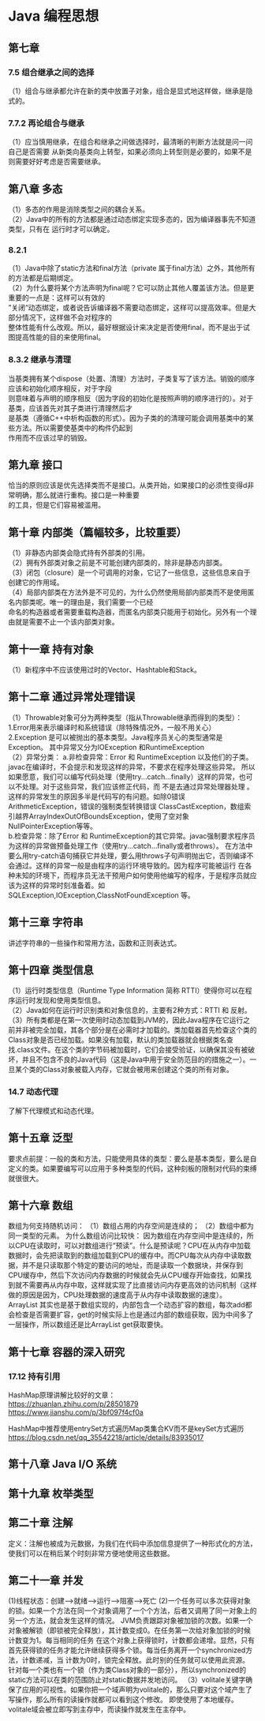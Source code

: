 # Java 编程思想
## 第七章
### 7.5 组合继承之间的选择
（1）组合与继承都允许在新的类中放置子对象，组合是显式地这样做，继承是隐式的。
### 7.7.2 再论组合与继承
（1）应当慎用继承，在组合和继承之间做选择时，最清晰的判断方法就是问一问自己是否需要
从新类向基类向上转型，如果必须向上转型则是必要的，如果不是则需要好好考虑是否需要继承。

## 第八章 多态
（1）多态的作用是消除类型之间的耦合关系。  
（2）Java中的所有的方法都是通过动态绑定实现多态的，因为编译器事先不知道类型，只有在
运行时才可以确定。
### 8.2.1
（1）Java中除了static方法和final方法（private 属于final方法）之外，其他所有的方法都是后期绑定。  
（2）为什么要将某个方法声明为final呢？它可以防止其他人覆盖该方法。但是更重要的一点是：这样可以有效的  
”关闭“动态绑定，或者说告诉编译器不需要动态绑定，这样可以提高效率。但是大部分情况下，这样做不会对程序的  
整体性能有什么改观。所以，最好根据设计来决定是否使用final，而不是出于试图提高性能的目的来使用final。  
### 8.3.2 继承与清理
当基类拥有某个dispose（处置、清理）方法时，子类复写了该方法。销毁的顺序应该和初始化顺序相反，对于字段  
则意味着与声明的顺序相反（因为字段的初始化是按照声明的顺序进行的）。对于基类，应该首先对其子类进行清理然后才  
是基类（遵循C++中析构函数的形式）。因为子类的的清理可能会调用基类中的某些方法。所以需要使基类中的构件仍起到  
作用而不应该过早的销毁。

## 第九章 接口
恰当的原则应该是优先选择类而不是接口。从类开始，如果接口的必须性变得d非常明确，那么就进行重构。接口是一种重要  
的工具，但是它们容易被滥用。

## 第十章 内部类（篇幅较多，比较重要）
（1）非静态内部类会隐式持有外部类的引用。  
（2）拥有外部类对象之前是不可能创建内部类的，除非是静态内部类。  
（3）闭包（closure）是一个可调用的对象，它记了一些信息，这些信息来自于创建它的作用域。  
（4）局部内部类在方法外是不可见的，为什么仍然使用局部内部类而不是使用匿名内部类呢。唯一的理由是，我们需要一个已经  
命名的构造器或者需要重载构造器，而匿名内部类只能用于初始化。另外有一个理由就是需要不止一个该内部类对象。  

## 第十一章 持有对象  
（1）新程序中不应该使用过时的Vector、Hashtable和Stack。 

## 第十二章 通过异常处理错误
（1）Throwable对象可分为两种类型（指从Throwable继承而得到的类型）：
1.Error用来表示编译时和系统错误（除特殊情况外，一般不用关心）   
2.Exception 是可以被抛出的基本类型。Java程序员关心的类型通常是Exception。  其中异常又分为IOException 和RuntimeException  
（2）异常分类：
a.非检查异常：Error 和 RuntimeException 以及他们的子类。javac在编译时，不会提示和发现这样的异常，不要求在程序处理这些异常。
所以如果愿意，我们可以编写代码处理（使用try...catch...finally）这样的异常，也可以不处理。对于这些异常，我们应该修正代码，而
不是去通过异常处理器处理 。这样的异常发生的原因多半是代码写的有问题。如除0错误ArithmeticException，错误的强制类型转换错误
ClassCastException，数组索引越界ArrayIndexOutOfBoundsException，使用了空对象NullPointerException等等。  
b.检查异常：除了Error 和 RuntimeException的其它异常。javac强制要求程序员为这样的异常做预备处理工作（使用try...catch...finally或者throws）。  在方法中要么用try-catch语句捕获它并处理，要么用throws子句声明抛出它，否则编译不会通过。这样的异常一般是由程序的运行环境导致的。因为程序可能被运行
在各种未知的环境下，而程序员无法干预用户如何使用他编写的程序，于是程序员就应该为这样的异常时刻准备着。如SQLException,IOException,ClassNotFoundException 等。  

## 第十三章 字符串
讲述字符串的一些操作和常用方法，函数和正则表达式。

## 第十四章 类型信息
（1）运行时类型信息（Runtime Type Information 简称 RTTI）使得你可以在程序运行时发现和使用类型信息。  
（2）Java如何在运行时识别类和对象信息的，主要有2种方式：RTTI 和 反射。  
（3）所有类都是在第一次使用时动态加载到JVM的，因此Java程序在它运行之前并非被完全加载，其各个部分是在必需时才加载的。类加载器首先检查这个类的Class对象是否已经加载。如果没有加载，默认的类加载器就会根据类名查找.class文件。在这个类的字节码被加载时，它们会接受验证，以确保其没有被破坏，并且不包含不良的Java代码（这是Java中用于安全防范目的的措施之一）。一旦某个类的Class对象被载入内存，它就会被用来创建这个类的所有对象。   
### 14.7 动态代理  
了解下代理模式和动态代理。

## 第十五章 泛型
要求点前提：一般的类和方法，只能使用具体的类型：要么是基本类型，要么是自定义的类。如果要编写可以应用于多种类型的代码，这种刻板的限制对代码的束缚就很很大。  

## 第十六章 数组
数组为何支持随机访问：
（1）数组占用的内存空间是连续的；
（2）数组中都为同一类型的元素。
为什么数组访问比较快：
因为数组在内存空间中是连续的，所以CPU在读取时，可以对数组进行“预读”。什么是预读呢？CPU在从内存中加载数据时，会先把读取到的数组加载到CPU的缓存中。而CPU每次从内存中读取数据，并不是只读取那个特定的要访问的地址，而是读取一个数据块，并保存到CPU缓存中，然后下次访问内存数据的时候就会先从CPU缓存开始查找，如果找到就不需要再从内存中取，这样就实现了比直接访问内存更高效的访问机制（这样做的原因是因为，CPU处理数据的速度高于从内存中读取数据的速度）。
ArrayList 其实也是基于数组实现的，内部包含一个动态扩容的数组，每次add都会检查是否需要扩容，get的时候实际上也是通过内部的数组获取，因为中间多了一层操作，所以数组还是比ArrayList get获取要快。

## 第十七章 容器的深入研究
### 17.12 持有引用
HashMap原理讲解比较好的文章：  
https://zhuanlan.zhihu.com/p/28501879   
https://www.jianshu.com/p/3bf097f4cf0a   

HashMap中推荐使用entrySet方式遍历Map类集合KV而不是keySet方式遍历
https://blog.csdn.net/qq_35542218/article/details/83935017

## 第十八章 Java I/O 系统
## 第十九章 枚举类型
## 第二十章 注解
定义：注解也被成为元数据，为我们在代码中添加信息提供了一种形式化的方法，使我们可以在稍后某个时刻非常方便地使用这些数据。
## 第二十一章 并发
(1)线程状态：创建-->就绪-->运行-->阻塞-->死亡
(2)一个任务可以多次获得对象的锁。如果一个方法在同一个对象调用了一个个方法，后者又调用了同一对象上的另一个方法，就会发生这样的情况。
JVM负责跟踪对象被加锁的次数。如果一个对象被解锁（即锁被完全释放），其计数变成0。在任务第一次给对象加锁的时候计数变为1。每当相同的任务
在这个对象上获得锁时，计数都会递增。显然，只有首先获得锁的任务才能允许继续获得多个锁。每当任务离开一个synchronized方法，计数递减，当
计数为0时，锁完全释放。此时别的任务就可以使用此资源。
针对每一个类也有一个锁（作为类Class对象的一部分），所以synchronized的static方法可以在类的范围防止对static数据并发地访问。
（3）volitale关键字确保了应用的可视性。如果你把一个域声明为volitale的，那么只要对这个域产生了写操作，那么所有的读操作就都可以看到这个修改。
即使使用了本地缓存。volitale域会被立即写到主存中，而读操作就发生在主存中。
